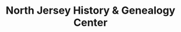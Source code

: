 ---
layout: repo
title: "North Jersey History & Genealogy Center"
id: 12782
permalink: repos/12782/
---
